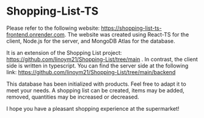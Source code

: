 # Shopping-List-TS

Please refer to the following website: https://shopping-list-ts-frontend.onrender.com. The website was created using React-TS for the client, Node.js for the server, and MongoDB Atlas for the database.

It is an extension of the Shopping List project: https://github.com/linoym21/Shopping-List/tree/main . In contrast, the client side is written in typescript. You can find the server side at the following link: https://github.com/linoym21/Shopping-List/tree/main/backend

This database has been initialized with products. Feel free to adapt it to meet your needs. A shopping list can be created, items may be added, removed, quantities may be increased or decreased.

I hope you have a pleasant shopping experience at the supermarket!
